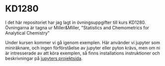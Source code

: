 # KD1280
I det här repositoriet har jag lagt in övningsuppgifter till kurs KD1280.
Övningarna är tagna ur Miller&Miller, "Statistics and Chemometrics for Analytical Chemistry"

Under kursen kommer vi gå igenom exemplen. Här använder vi jupyter som miniräknare, och ingen förförståelse av jupyter eller pyton krävs, men om ni är intresserade av att köra exemplen, så finns installations instruktioner och beskrivningar på [jupyters projektsida](http://jupyter.org/).

